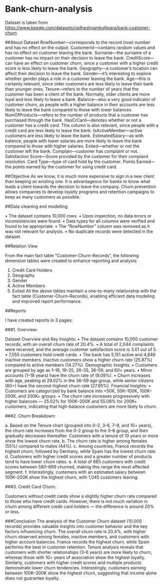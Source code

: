 # Bank-churn-analysis

Dataset is taken from https://www.kaggle.com/datasets/radheshyamkollipara/bank-customer-churn

##About Dataset
RowNumber—corresponds to the record (row) number and has no effect on the output.
CustomerId—contains random values and has no effect on customer leaving the bank.
Surname—the surname of a customer has no impact on their decision to leave the bank.
CreditScore—can have an effect on customer churn, since a customer with a higher credit score is less likely to leave the bank.
Geography—a customer’s location can affect their decision to leave the bank.
Gender—it’s interesting to explore whether gender plays a role in a customer leaving the bank.
Age—this is certainly relevant, since older customers are less likely to leave their bank than younger ones.
Tenure—refers to the number of years that the customer has been a client of the bank. Normally, older clients are more loyal and less likely to leave a bank.
Balance—also a very good indicator of customer churn, as people with a higher balance in their accounts are less likely to leave the bank compared to those with lower balances.
NumOfProducts—refers to the number of products that a customer has purchased through the bank.
HasCrCard—denotes whether or not a customer has a credit card. This column is also relevant, since people with a credit card are less likely to leave the bank.
IsActiveMember—active customers are less likely to leave the bank.
EstimatedSalary—as with balance, people with lower salaries are more likely to leave the bank compared to those with higher salaries.
Exited—whether or not the customer left the bank.
Complain—customer has complaint or not.
Satisfaction Score—Score provided by the customer for their complaint resolution.
Card Type—type of card hold by the customer.
Points Earned—the points earned by the customer for using credit card.

##Objective
As we know, it is much more expensive to sign in a new client than keeping an existing one. It is advantageous for banks to know what leads a client towards the decision to leave the company. Churn prevention allows companies to develop loyalty programs and retention campaigns to keep as many customers as possible.
 
##Data cleaning and modelling

•	The dataset contains 10,000 rows.
•	Upon inspection, no data errors or inconsistencies were found.
•	Data types for all columns were verified and found to be appropriate.
•	The “RowNumber” column was removed as it was not relevant for analysis.
•	No duplicate records were detected in the dataset.

##Relation View
 

From the main fact table “Customer-Churn-Records”, the following dimension tables were created to enhance reporting and analysis:
1.	Credit Card Holders
2.	Geography
3.	Gender
4.	Active Members
5.	Exited
All the above tables maintain a one-to-many relationship with the fact table (Customer-Churn-Records), enabling efficient data modeling and improved report performance.



##Reports

I have created reports in 3 pages:

###1. Overview:

 

Dataset Overview and Key Insights:
•	The dataset contains 10,000 customer records, with an overall churn rate of 20.4%.
•	A total of 2,044 complaints were received, and the average customer satisfaction score is 3.01 out of 5.
•	7,055 customers hold credit cards.
•	The bank has 5,151 active and 4,849 inactive members. Inactive customers show a higher churn rate (25.87%) compared to active members (14.27%).
Demographic Insights:
•	Customers are grouped by age as 1–18, 19–25, 26–35, 36–59, and 60+ years.
•	Minor accounts (1–18 years) have the churn rate of (9.09%).
•	Churn increases with age, peaking at 29.02% in the 36–59 age group, while senior citizens (60+) have the second-highest churn rate (27.95%).
Financial Insights:
•	Customers are categorized by bank balance into <50K, 50K–100K, 100K–200K, and 200K+ groups.
•	The churn rate increases progressively with higher balances — 25.02% for 100K–200K and 55.08% for 200K+ customers, indicating that high-balance customers are more likely to churn.

###2. Churn Breakdown:

 

a. Based on the Tenure chart (grouped into 0–2, 3–6, 7–9, and 10+ years), the churn rate increases from the 0–2 group to the 3–6 group, and then gradually decreases thereafter. Customers with a tenure of 10 years or more show the lowest churn rate.
b. The churn rate is higher among females (55%) compared to males (44%).
c. Among countries, France records the highest churn, followed by Germany, while Spain has the lowest churn rate.
d. Customers with higher credit scores and a greater number of products tend to have lower churn rates.
e.  A total of 685 customers with credit scores between 580–669 churned, making this range the most affected segment.
f. Interestingly, customers with an estimated salary between 100K–200K show the highest churn, with 1,045 customers leaving.

###3. Credit Card Churn:  

Customers without credit cards show a slightly higher churn rate compared to those who have credit cards. However, there is not much variation in churn among different credit card holders — the difference is around 20% or less.

###Conclusion
The analysis of the Customer Churn dataset (10,000 records) provides valuable insights into customer behavior and the key factors influencing churn.
The overall churn rate is 20.4%, with higher churn observed among females, inactive members, and customers with higher account balances. France records the highest churn, while Spain performs the best in customer retention.
Tenure analysis reveals that customers with shorter relationships (3–6 years) are more likely to churn, whereas those with 10+ years of association show the highest loyalty. Similarly, customers with higher credit scores and multiple products demonstrate lower churn tendencies.
Interestingly, customers earning between 100K–200K show the highest churn, suggesting that income alone does not guarantee loyalty.



